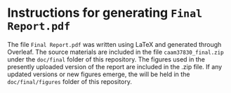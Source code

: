 # Instructions for generating `Final Report.pdf`

The file `Final Report.pdf` was written using LaTeX and generated through Overleaf. The source materials are included in the file `caam37830_final.zip` under the `doc/final` folder of this repository. The figures used in the presently uploaded version of the report are included in the .zip file. If any updated versions or new figures emerge, the will be held in the `doc/final/figures` folder of this repository.
